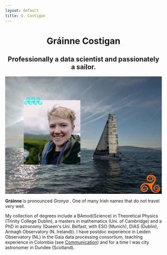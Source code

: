 ```yaml
---
layout: default
title: G. Costigan
---
```



# <center> Gráinne  Costigan </center>

<h2> <center> Professionally a data scientist and passionately a sailor.</center> </h2> 

<center> <img src="grainne_boat_swirl.png" alt="Grainne" style="width:1004px;" align="middle"> </center>


 <b> Gráinne </b> is pronounced <i> Gronya </i>. One of many Irish names that do not travel very well.


<p>
My collection of degrees include a BAmod(Science) in Theoretical Physics (Trinity College Dublin), a masters in mathematics (Uni. of Cambridge) and a PhD in astronomy (Queen's Uni. Belfast, with ESO (Munich), DIAS (Dublin), Armagh Observatory (N. Ireland)). I have postdoc experience in Leiden Observatory (NL) in the Gaia data processing consortium, teaching experience in Colombia (see <a href="../communications">Communication</a>) and for a time I was city astronomer in Dundee (Scotland).  
</p>



